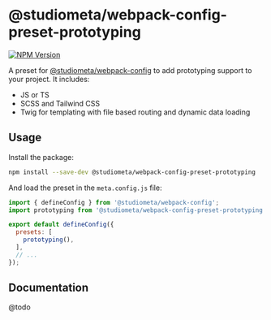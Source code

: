 # @studiometa/webpack-config-preset-prototyping

[![NPM Version](https://img.shields.io/npm/v/@studiometa/webpack-config-preset-prototyping.svg?style=flat-square)](https://www.npmjs.com/package/@studiometa/webpack-config-preset-vue-2)

A preset for [@studiometa/webpack-config](https://github.com/studiometa/webpack-config) to add prototyping support to your project. It includes:

- JS or TS
- SCSS and Tailwind CSS
- Twig for templating with file based routing and dynamic data loading

## Usage

Install the package:

```sh
npm install --save-dev @studiometa/webpack-config-preset-prototyping
```

And load the preset in the `meta.config.js` file:

```js
import { defineConfig } from '@studiometa/webpack-config';
import prototyping from '@studiometa/webpack-config-preset-prototyping';

export default defineConfig({
  presets: [
    prototyping(),
  ],
  // ...
});
```

## Documentation

@todo
